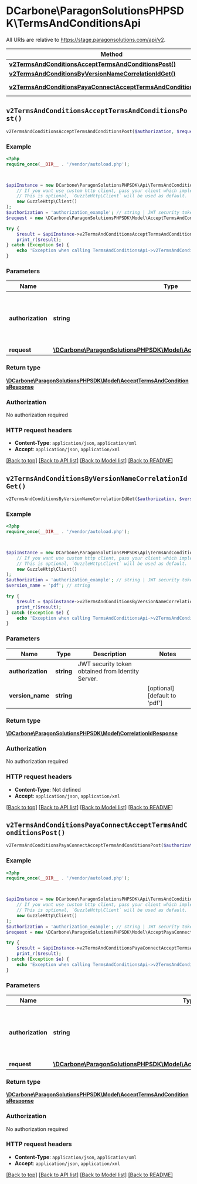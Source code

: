 # DCarbone\ParagonSolutionsPHPSDK\TermsAndConditionsApi

All URIs are relative to https://stage.paragonsolutions.com/api/v2.

Method | HTTP request | Description
------------- | ------------- | -------------
[**v2TermsAndConditionsAcceptTermsAndConditionsPost()**](TermsAndConditionsApi.md#v2TermsAndConditionsAcceptTermsAndConditionsPost) | **POST** /v2/TermsAndConditions/AcceptTermsAndConditions | 
[**v2TermsAndConditionsByVersionNameCorrelationIdGet()**](TermsAndConditionsApi.md#v2TermsAndConditionsByVersionNameCorrelationIdGet) | **GET** /v2/TermsAndConditions/{versionName}/correlationId | 
[**v2TermsAndConditionsPayaConnectAcceptTermsAndConditionsPost()**](TermsAndConditionsApi.md#v2TermsAndConditionsPayaConnectAcceptTermsAndConditionsPost) | **POST** /v2/TermsAndConditions/PayaConnect/AcceptTermsAndConditions | 


## `v2TermsAndConditionsAcceptTermsAndConditionsPost()`

```php
v2TermsAndConditionsAcceptTermsAndConditionsPost($authorization, $request): \DCarbone\ParagonSolutionsPHPSDK\Model\AcceptTermsAndConditionsResponse
```



### Example

```php
<?php
require_once(__DIR__ . '/vendor/autoload.php');



$apiInstance = new DCarbone\ParagonSolutionsPHPSDK\Api\TermsAndConditionsApi(
    // If you want use custom http client, pass your client which implements `GuzzleHttp\ClientInterface`.
    // This is optional, `GuzzleHttp\Client` will be used as default.
    new GuzzleHttp\Client()
);
$authorization = 'authorization_example'; // string | JWT security token obtained from Identity Server.
$request = new \DCarbone\ParagonSolutionsPHPSDK\Model\AcceptTermsAndConditionsRequest(); // \DCarbone\ParagonSolutionsPHPSDK\Model\AcceptTermsAndConditionsRequest

try {
    $result = $apiInstance->v2TermsAndConditionsAcceptTermsAndConditionsPost($authorization, $request);
    print_r($result);
} catch (Exception $e) {
    echo 'Exception when calling TermsAndConditionsApi->v2TermsAndConditionsAcceptTermsAndConditionsPost: ', $e->getMessage(), PHP_EOL;
}
```

### Parameters

Name | Type | Description  | Notes
------------- | ------------- | ------------- | -------------
 **authorization** | **string**| JWT security token obtained from Identity Server. |
 **request** | [**\DCarbone\ParagonSolutionsPHPSDK\Model\AcceptTermsAndConditionsRequest**](../Model/AcceptTermsAndConditionsRequest.md)|  |

### Return type

[**\DCarbone\ParagonSolutionsPHPSDK\Model\AcceptTermsAndConditionsResponse**](../Model/AcceptTermsAndConditionsResponse.md)

### Authorization

No authorization required

### HTTP request headers

- **Content-Type**: `application/json`, `application/xml`
- **Accept**: `application/json`, `application/xml`

[[Back to top]](#) [[Back to API list]](../../README.md#endpoints)
[[Back to Model list]](../../README.md#models)
[[Back to README]](../../README.md)

## `v2TermsAndConditionsByVersionNameCorrelationIdGet()`

```php
v2TermsAndConditionsByVersionNameCorrelationIdGet($authorization, $version_name): \DCarbone\ParagonSolutionsPHPSDK\Model\CorrelationIdResponse
```



### Example

```php
<?php
require_once(__DIR__ . '/vendor/autoload.php');



$apiInstance = new DCarbone\ParagonSolutionsPHPSDK\Api\TermsAndConditionsApi(
    // If you want use custom http client, pass your client which implements `GuzzleHttp\ClientInterface`.
    // This is optional, `GuzzleHttp\Client` will be used as default.
    new GuzzleHttp\Client()
);
$authorization = 'authorization_example'; // string | JWT security token obtained from Identity Server.
$version_name = 'pdf'; // string

try {
    $result = $apiInstance->v2TermsAndConditionsByVersionNameCorrelationIdGet($authorization, $version_name);
    print_r($result);
} catch (Exception $e) {
    echo 'Exception when calling TermsAndConditionsApi->v2TermsAndConditionsByVersionNameCorrelationIdGet: ', $e->getMessage(), PHP_EOL;
}
```

### Parameters

Name | Type | Description  | Notes
------------- | ------------- | ------------- | -------------
 **authorization** | **string**| JWT security token obtained from Identity Server. |
 **version_name** | **string**|  | [optional] [default to &#39;pdf&#39;]

### Return type

[**\DCarbone\ParagonSolutionsPHPSDK\Model\CorrelationIdResponse**](../Model/CorrelationIdResponse.md)

### Authorization

No authorization required

### HTTP request headers

- **Content-Type**: Not defined
- **Accept**: `application/json`, `application/xml`

[[Back to top]](#) [[Back to API list]](../../README.md#endpoints)
[[Back to Model list]](../../README.md#models)
[[Back to README]](../../README.md)

## `v2TermsAndConditionsPayaConnectAcceptTermsAndConditionsPost()`

```php
v2TermsAndConditionsPayaConnectAcceptTermsAndConditionsPost($authorization, $request): \DCarbone\ParagonSolutionsPHPSDK\Model\AcceptTermsAndConditionsResponse
```



### Example

```php
<?php
require_once(__DIR__ . '/vendor/autoload.php');



$apiInstance = new DCarbone\ParagonSolutionsPHPSDK\Api\TermsAndConditionsApi(
    // If you want use custom http client, pass your client which implements `GuzzleHttp\ClientInterface`.
    // This is optional, `GuzzleHttp\Client` will be used as default.
    new GuzzleHttp\Client()
);
$authorization = 'authorization_example'; // string | JWT security token obtained from Identity Server.
$request = new \DCarbone\ParagonSolutionsPHPSDK\Model\AcceptPayaConnectTermsAndConditionsRequest(); // \DCarbone\ParagonSolutionsPHPSDK\Model\AcceptPayaConnectTermsAndConditionsRequest

try {
    $result = $apiInstance->v2TermsAndConditionsPayaConnectAcceptTermsAndConditionsPost($authorization, $request);
    print_r($result);
} catch (Exception $e) {
    echo 'Exception when calling TermsAndConditionsApi->v2TermsAndConditionsPayaConnectAcceptTermsAndConditionsPost: ', $e->getMessage(), PHP_EOL;
}
```

### Parameters

Name | Type | Description  | Notes
------------- | ------------- | ------------- | -------------
 **authorization** | **string**| JWT security token obtained from Identity Server. |
 **request** | [**\DCarbone\ParagonSolutionsPHPSDK\Model\AcceptPayaConnectTermsAndConditionsRequest**](../Model/AcceptPayaConnectTermsAndConditionsRequest.md)|  |

### Return type

[**\DCarbone\ParagonSolutionsPHPSDK\Model\AcceptTermsAndConditionsResponse**](../Model/AcceptTermsAndConditionsResponse.md)

### Authorization

No authorization required

### HTTP request headers

- **Content-Type**: `application/json`, `application/xml`
- **Accept**: `application/json`, `application/xml`

[[Back to top]](#) [[Back to API list]](../../README.md#endpoints)
[[Back to Model list]](../../README.md#models)
[[Back to README]](../../README.md)
